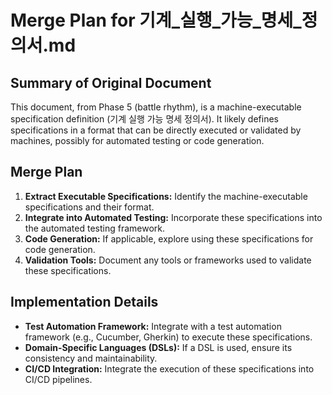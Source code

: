 # Merge Plan for 기계_실행_가능_명세_정의서.md

## Summary of Original Document
This document, from Phase 5 (battle rhythm), is a machine-executable specification definition (기계 실행 가능 명세 정의서). It likely defines specifications in a format that can be directly executed or validated by machines, possibly for automated testing or code generation.

## Merge Plan
1.  **Extract Executable Specifications:** Identify the machine-executable specifications and their format.
2.  **Integrate into Automated Testing:** Incorporate these specifications into the automated testing framework.
3.  **Code Generation:** If applicable, explore using these specifications for code generation.
4.  **Validation Tools:** Document any tools or frameworks used to validate these specifications.

## Implementation Details
-   **Test Automation Framework:** Integrate with a test automation framework (e.g., Cucumber, Gherkin) to execute these specifications.
-   **Domain-Specific Languages (DSLs):** If a DSL is used, ensure its consistency and maintainability.
-   **CI/CD Integration:** Integrate the execution of these specifications into CI/CD pipelines.
